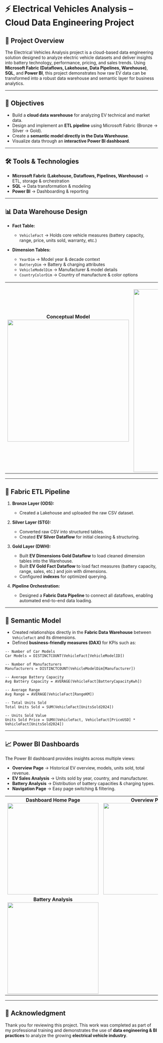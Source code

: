 # ⚡ Electrical Vehicles Analysis – Cloud Data Engineering Project  

## 📌 Project Overview  
The Electrical Vehicles Analysis project is a cloud-based data engineering solution designed to analyze electric vehicle datasets and deliver insights into battery technology, performance, pricing, and sales trends. Using **Microsoft Fabric (Dataflows, Lakehouse, Data Pipelines, Warehouse)**, **SQL**, and **Power BI**, this project demonstrates how raw EV data can be transformed into a robust data warehouse and semantic layer for business analytics.  

---

## 🎯 Objectives  
- Build a **cloud data warehouse** for analyzing EV technical and market data.  
- Design and implement an **ETL pipeline** using Microsoft Fabric (Bronze → Silver → Gold).  
- Create a **semantic model directly in the Data Warehouse**.  
- Visualize data through an **interactive Power BI dashboard**.  

---

## 🛠️ Tools & Technologies  
- **Microsoft Fabric (Lakehouse, Dataflows, Pipelines, Warehouse)** → ETL, storage & orchestration  
- **SQL** → Data transformation & modeling  
- **Power BI** → Dashboarding & reporting  

---

## 📊 Data Warehouse Design  

- **Fact Table:**  
  - `VehicleFact` → Holds core vehicle measures (battery capacity, range, price, units sold, warranty, etc.)  

- **Dimension Tables:**  
  - `YearDim` → Model year & decade context  
  - `BatteryDim` → Battery & charging attributes  
  - `VehicleModelDim` → Manufacturer & model details  
  - `CountryColorDim` → Country of manufacture & color options  

<table align="center">
  <tr>
    <td align="center">
      <b>Conceptual Model</b><br>
      <img src="DataModels/Conceptual_Model.png" width="400"/>
    </td>
    <td align="center">
      <b>Logical Model</b><br>
      <img src="DataModels/Logical_Model.png" width="450" height="600"/>
    </td>
  </tr>
</table>  

---

## 🔄 Fabric ETL Pipeline  

1. **Bronze Layer (ODS):**  
   - Created a Lakehouse and uploaded the raw CSV dataset.  

2. **Silver Layer (STG):**  
   - Converted raw CSV into structured tables.  
   - Created **EV Silver Dataflow** for initial cleaning & structuring.  

3. **Gold Layer (DWH):**  
   - Built **EV Dimensions Gold Dataflow** to load cleaned dimension tables into the Warehouse.  
   - Built **EV Gold Fact Dataflow** to load fact measures (battery capacity, range, sales, etc.) and join with dimensions.  
   - Configured **indexes** for optimized querying.  

4. **Pipeline Orchestration:**  
   - Designed a **Fabric Data Pipeline** to connect all dataflows, enabling automated end-to-end data loading.  

---

## 📐 Semantic Model  

- Created relationships directly in the **Fabric Data Warehouse** between `VehicleFact` and its dimensions.  
- Defined **business-friendly measures (DAX)** for KPIs such as:  

```DAX
-- Number of Car Models
Car Models = DISTINCTCOUNT(VehicleFact[VehicleModelID])

-- Number of Manufacturers
Manufacturers = DISTINCTCOUNT(VehicleModelDim[Manufacturer])

-- Average Battery Capacity
Avg Battery Capacity = AVERAGE(VehicleFact[BatteryCapacityKwh])

-- Average Range
Avg Range = AVERAGE(VehicleFact[RangeKM])

-- Total Units Sold
Total Units Sold = SUM(VehicleFact[UnitsSold2024])

-- Units Sold Value
Units Sold Price = SUMX(VehicleFact, VehicleFact[PriceUSD] * VehicleFact[UnitsSold2024])
```  

---

## 📈 Power BI Dashboards  

The Power BI dashboard provides insights across multiple views:  
- **Overview Page** → Historical EV overview, models, units sold, total revenue.  
- **EV Sales Analysis** → Units sold by year, country, and manufacturer.  
- **Battery Analysis** → Distribution of battery capacities & charging types.  
- **Navigation Page** → Easy page switching & filtering.  

<table align="center">
  <tr>
    <td align="center">
      <b>Dashboard Home Page</b><br>
      <img src="PowerBI/Dashboard_Home.png" width="300"/>
    </td>
    <td align="center">
      <b>Overview Page</b><br>
      <img src="PowerBI/Overview_Page.png" width="300" />
    </td>
    <td align="center">
      <b>Sales Analysis</b><br>
      <img src="PowerBI/Sales_Analysis.png" width="300"/>
    </td>
  </tr>
  <tr>
    <td align="center">
      <b>Battery Analysis</b><br>
      <img src="PowerBI/Battery_Analysis.png" width="300"/>
    </td>
  </tr>
</table>  

---

## 🙏 Acknowledgment  
Thank you for reviewing this project. This work was completed as part of my professional training and demonstrates the use of **data engineering & BI practices** to analyze the growing **electrical vehicle industry**.  
